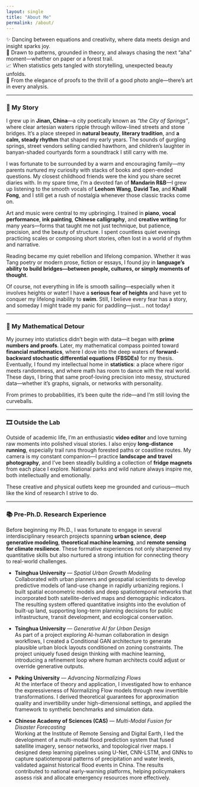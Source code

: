 ```yaml
---
layout: single
title: "About Me"
permalink: /about/
---
```



<!-- Custom font styling for homepage -->
<style>
.splash .page__content p,
.page__content p,
.archive__item-excerpt,
.archive__item-body {
  font-family: "Georgia", serif;
  font-size: 18px;
  line-height: 1.7;
  color: #2a2a2a;
  margin-bottom: 1.2em;
}

.page__title {
  font-family: "Georgia", serif;
  font-size: 32px;
  font-weight: 500;
}
</style>



✨ Dancing between equations and creativity, where data meets design and insight sparks joy.  
🧠 Drawn to patterns, grounded in theory, and always chasing the next “aha” moment—whether on paper or a forest trail.  
📈 When statistics gets tangled with storytelling, unexpected beauty unfolds.  
🎨 From the elegance of proofs to the thrill of a good photo angle—there’s art in every analysis.


---

### 🌿 My Story

I grew up in **Jinan, China**—a city poetically known as *“the City of Springs”*, where clear artesian waters ripple through willow-lined streets and stone bridges. It’s a place steeped in **natural beauty**, **literary tradition**, and **a calm, steady rhythm** that shaped my early years. The sounds of gurgling springs, street vendors selling candied hawthorn, and children’s laughter in banyan-shaded courtyards form a soundtrack I still carry with me.

I was fortunate to be surrounded by a warm and encouraging family—my parents nurtured my curiosity with stacks of books and open-ended questions. My closest childhood friends were the kind you share secret diaries with. In my spare time, I’m a devoted fan of **Mandarin R&B**—I grew up listening to the smooth vocals of **Leehom Wang**, **David Tao**, and **Khalil Fong**, and I still get a rush of nostalgia whenever those classic tracks come on. 

Art and music were central to my upbringing. I trained in **piano**, **vocal performance**, **ink painting**, **Chinese calligraphy**, and **creative writing** for many years—forms that taught me not just technique, but patience, precision, and the beauty of structure. I spent countless quiet evenings practicing scales or composing short stories, often lost in a world of rhythm and narrative.

Reading became my quiet rebellion and lifelong companion. Whether it was Tang poetry or modern prose, fiction or essays, I found joy in **language’s ability to build bridges—between people, cultures, or simply moments of thought**. 

Of course, not everything in life is smooth sailing—especially when it involves heights or water! I have a **serious fear of heights** and have yet to conquer my lifelong inability to **swim**. Still, I believe every fear has a story, and someday I might trade my panic for paddling—just... not today! 

---

### 🧮 My Mathematical Detour

My journey into statistics didn’t begin with data—it began with **prime numbers and proofs**. Later, my mathematical compass pointed toward **financial mathematics**, where I dove into the deep waters of **forward-backward stochastic differential equations (FBSDEs)** for my thesis. Eventually, I found my intellectual home in **statistics**: a place where rigor meets randomness, and where math has room to dance with the real world. These days, I bring that same proof-loving precision into messy, structured data—whether it’s graphs, signals, or networks with personality.

From primes to probabilities, it’s been quite the ride—and I’m still loving the curveballs.

---

### 🎞️ Outside the Lab

Outside of academic life, I’m an enthusiastic **video editor** and love turning raw moments into polished visual stories. I also enjoy **long-distance running**, especially trail runs through forested paths or coastline routes. My camera is my constant companion—I practice **landscape and travel photography**, and I’ve been steadily building a collection of **fridge magnets** from each place I explore. National parks and wild nature always inspire me, both intellectually and emotionally.

These creative and physical outlets keep me grounded and curious—much like the kind of research I strive to do.

---

### 📚 Pre-Ph.D. Research Experience

Before beginning my Ph.D., I was fortunate to engage in several interdisciplinary research projects spanning **urban science**, **deep generative modeling**, **theoretical machine learning**, and **remote sensing for climate resilience**. These formative experiences not only sharpened my quantitative skills but also nurtured a strong intuition for connecting theory to real-world challenges.

- **Tsinghua University** — *Spatial Urban Growth Modeling*  
  Collaborated with urban planners and geospatial scientists to develop predictive models of land-use change in rapidly urbanizing regions. I built spatial econometric models and deep spatiotemporal networks that incorporated both satellite-derived maps and demographic indicators. The resulting system offered quantitative insights into the evolution of built-up land, supporting long-term planning decisions for public infrastructure, transit development, and ecological conservation.

- **Tsinghua University** — *Generative AI for Urban Design*  
  As part of a project exploring AI-human collaboration in design workflows, I created a Conditional GAN architecture to generate plausible urban block layouts conditioned on zoning constraints. The project uniquely fused design thinking with machine learning, introducing a refinement loop where human architects could adjust or override generative outputs.

- **Peking University** — *Advancing Normalizing Flows*  
  At the interface of theory and application, I investigated how to enhance the expressiveness of Normalizing Flow models through new invertible transformations. I derived theoretical guarantees for approximation quality and invertibility under high-dimensional settings, and applied the framework to synthetic benchmarks and simulation data.

- **Chinese Academy of Sciences (CAS)** — *Multi-Modal Fusion for Disaster Forecasting*  
  Working at the Institute of Remote Sensing and Digital Earth, I led the development of a multi-modal flood prediction system that fused satellite imagery, sensor networks, and topological river maps. I designed deep learning pipelines using U-Net, CNN-LSTM, and GNNs to capture spatiotemporal patterns of precipitation and water levels, validated against historical flood events in China. The results contributed to national early-warning platforms, helping policymakers assess risk and allocate emergency resources more effectively.




